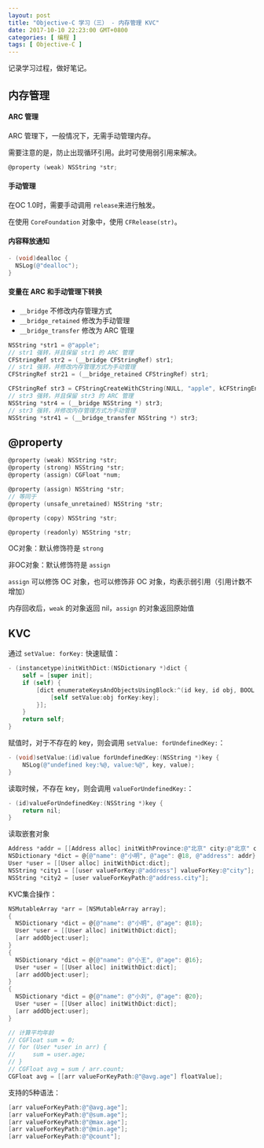 ```yaml
---
layout: post
title: "Objective-C 学习（三） - 内存管理 KVC"
date: 2017-10-10 22:23:00 GMT+0800
categories: [ 编程 ]
tags: [ Objective-C ]
---
```


记录学习过程，做好笔记。

<!-- more -->

## 内存管理

#### ARC 管理

ARC 管理下，一般情况下，无需手动管理内存。

需要注意的是，防止出现循环引用。此时可使用弱引用来解决。

```objective-c
@property (weak) NSString *str;
```

#### 手动管理

在OC 1.0时，需要手动调用 `release`来进行触发。

在使用 `CoreFoundation` 对象中，使用 `CFRelease(str)`。

#### 内容释放通知

```objective-c
- (void)dealloc {
  NSLog(@"dealloc");
}
```

#### 变量在 ARC 和手动管理下转换

* `__bridge` 不修改内存管理方式
* `__bridge_retained` 修改为手动管理
* `__bridge_transfer` 修改为 ARC 管理

```objective-c
NSString *str1 = @"apple";
// str1 强转，并且保留 str1 的 ARC 管理
CFStringRef str2 = (__bridge CFStringRef) str1;
// str1 强转，并修改内存管理方式为手动管理
CFStringRef str21 = (__bridge_retained CFStringRef) str1;

CFStringRef str3 = CFStringCreateWithCString(NULL, "apple", kCFStringEncodingUTF8);
// str3 强转，并且保留 str3 的 ARC 管理
NSString *str4 = (__bridge NSString *) str3;
// str3 强转，并修改内存管理方式为手动管理
NSString *str41 = (__bridge_transfer NSString *) str3;
```

## @property

```objective-c
@property (weak) NSString *str;
@property (strong) NSString *str;
@property (assign) CGFloat *num; 

@property (assign) NSString *str;
// 等同于
@property (unsafe_unretained) NSString *str;

@property (copy) NSString *str;

@property (readonly) NSString *str;
```

OC对象：默认修饰符是 `strong`

非OC对象：默认修饰符是 `assign`

`assign` 可以修饰 OC 对象，也可以修饰非 OC 对象，均表示弱引用（引用计数不增加）

内存回收后，`weak` 的对象返回 nil，`assign` 的对象返回原始值

## KVC

通过 `setValue: forKey:` 快速赋值：

```objective-c
- (instancetype)initWithDict:(NSDictionary *)dict {
    self = [super init];
    if (self) {
        [dict enumerateKeysAndObjectsUsingBlock:^(id key, id obj, BOOL *stop) {
            [self setValue:obj forKey:key];
        }];
    }
    return self;
}
```

赋值时，对于不存在的 key，则会调用 `setValue: forUndefinedKey:`：

```objective-c
- (void)setValue:(id)value forUndefinedKey:(NSString *)key {
    NSLog(@"undefined key:%@, value:%@", key, value);
}
```

读取时候，不存在 key，则会调用 `valueForUndefinedKey:`：

```objective-c
- (id)valueForUndefinedKey:(NSString *)key {
    return nil;
}
```

读取嵌套对象

```objective-c
Address *addr = [[Address alloc] initWithProvince:@"北京" city:@"北京" county:@"东城区"];
NSDictionary *dict = @{@"name": @"小明", @"age": @18, @"address": addr};
User *user = [[User alloc] initWithDict:dict];
NSString *city1 = [[user valueForKey:@"address"] valueForKey:@"city"];
NSString *city2 = [user valueForKeyPath:@"address.city"];
```

KVC集合操作：

```objective-c
NSMutableArray *arr = [NSMutableArray array];
{
  NSDictionary *dict = @{@"name": @"小明", @"age": @18};
  User *user = [[User alloc] initWithDict:dict];
  [arr addObject:user];
}
{
  NSDictionary *dict = @{@"name": @"小王", @"age": @16};
  User *user = [[User alloc] initWithDict:dict];
  [arr addObject:user];
}
{
  NSDictionary *dict = @{@"name": @"小刘", @"age": @20};
  User *user = [[User alloc] initWithDict:dict];
  [arr addObject:user];
}

// 计算平均年龄
// CGFloat sum = 0;
// for (User *user in arr) {
//     sum = user.age;
// }
// CGFloat avg = sum / arr.count;
CGFloat avg = [[arr valueForKeyPath:@"@avg.age"] floatValue];
```

支持的5种语法：

```objective-c
[arr valueForKeyPath:@"@avg.age"];
[arr valueForKeyPath:@"@sum.age"];
[arr valueForKeyPath:@"@max.age"];
[arr valueForKeyPath:@"@min.age"];
[arr valueForKeyPath:@"@count"];
```
